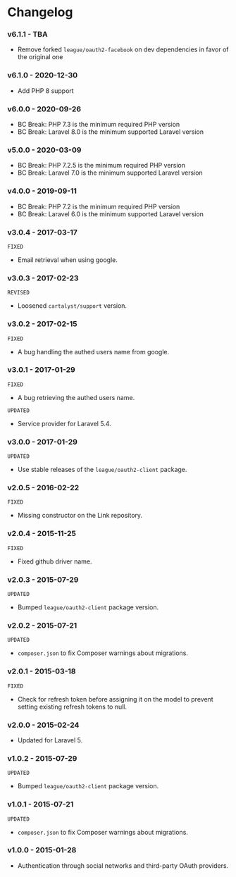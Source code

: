 # Changelog

### v6.1.1 - TBA

- Remove forked `league/oauth2-facebook` on dev dependencies in favor of the original one

### v6.1.0 - 2020-12-30

- Add PHP 8 support

### v6.0.0 - 2020-09-26

- BC Break: PHP 7.3 is the minimum required PHP version
- BC Break: Laravel 8.0 is the minimum supported Laravel version

### v5.0.0 - 2020-03-09

- BC Break: PHP 7.2.5 is the minimum required PHP version
- BC Break: Laravel 7.0 is the minimum supported Laravel version

### v4.0.0 - 2019-09-11

- BC Break: PHP 7.2 is the minimum required PHP version
- BC Break: Laravel 6.0 is the minimum supported Laravel version

### v3.0.4 - 2017-03-17

`FIXED`

- Email retrieval when using google.

### v3.0.3 - 2017-02-23

`REVISED`

- Loosened `cartalyst/support` version.

### v3.0.2 - 2017-02-15

`FIXED`

- A bug handling the authed users name from google.

### v3.0.1 - 2017-01-29

`FIXED`

- A bug retrieving the authed users name.

`UPDATED`

- Service provider for Laravel 5.4.

### v3.0.0 - 2017-01-29

`UPDATED`

- Use stable releases of the `league/oauth2-client` package.

### v2.0.5 - 2016-02-22

`FIXED`

- Missing constructor on the Link repository.

### v2.0.4 - 2015-11-25

`FIXED`

- Fixed github driver name.

### v2.0.3 - 2015-07-29

`UPDATED`

- Bumped `league/oauth2-client` package version.

### v2.0.2 - 2015-07-21

`UPDATED`

- `composer.json` to fix Composer warnings about migrations.

### v2.0.1 - 2015-03-18

`FIXED`

- Check for refresh token before assigning it on the model to prevent setting existing refresh tokens to null.

### v2.0.0 - 2015-02-24

- Updated for Laravel 5.

### v1.0.2 - 2015-07-29

`UPDATED`

- Bumped `league/oauth2-client` package version.

### v1.0.1 - 2015-07-21

`UPDATED`

- `composer.json` to fix Composer warnings about migrations.

### v1.0.0 - 2015-01-28

- Authentication through social networks and third-party OAuth providers.
